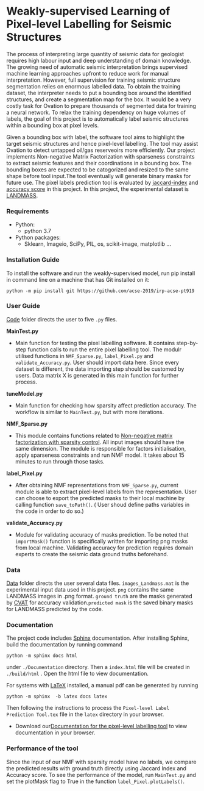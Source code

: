 Weakly-supervised Learning of Pixel-level Labelling for Seismic Structures 
============================

The process of interpreting large quantity of seismic data for geologist requires high labour input and deep understanding of domain knowledge. The growing need of automatic seismic interpretation brings supervised machine learning approaches upfront to reduce work for manual interpretation. However, full supervision for training seismic structure segmentation relies on enormous labelled data. To obtain the training dataset, the interpreter needs to put a bounding box around the identified structures, and create a segmentation map for the box. It would be a very costly task for Ovation to prepare thousands of segmented data for training a neural network. To relax the training dependency on huge volumes of labels, the goal of this project is to automatically label seismic structures within a bounding box at pixel levels.  

Given a bounding box with label, the software tool aims to highlight the target seismic structures and hence pixel-level labelling. The tool may assist Ovation to detect untapped oil/gas reserveoirs more efficiently. Our project implements Non-negative Matrix Factorization with sparseness constraints to extract seismic features and their coordinations in a bounding box. The bounding boxes are expected to be catogorized and resized to the same shape before tool input.The tool eventually will generate binary masks for future use. The pixel labels prediction tool is evaluated by [jaccard-index](https://deepai.org/machine-learning-glossary-and-terms/jaccard-index) and [accuracy score](https://scikit-learn.org/stable/modules/generated/sklearn.metrics.accuracy_score.html) in this project. In this project, the experimental dataset is [LANDMASS](https://ieee-dataport.org/open-access/landmass).

### Requirements
- Python:
  - python 3.7
- Python packages:
  - Sklearn, Imageio, SciPy, PIL, os, scikit-image, matplotlib ...

  
### Installation Guide

To install the software and run the weakly-supervised model, run pip install in command line on a machine that has Git installed on it:

```
python -m pip install git https://github.com/acse-2019/irp-acse-pt919
```
### User Guide

[Code](https://github.com/Ping-ChenTsai417/Master-IndividualProject-orthogonalNMF/tree/master/irp-acse-pt919/Code) folder directs the user to five ```.py``` files.

**MainTest.py**
* Main function for testing the pixel labelling software. It contains step-by-step function calls to run the entire pixel labelling tool. The modulr utilised functions in ```NMF_Sparse.py```, ```label_Pixel.py``` and ```validate_Accuracy.py```. User should import data here. Since every dataset is different, the data importing step should be customed by users. Data matrix X is generated in this main function for further process. 

**tuneModel.py**
* Main function for checking how sparsity affect prediction accuracy. The workflow is similar to ```MainTest.py```, but with more iterations. 

**NMF_Sparse.py**
* This module contains functions related to [Non-negative matrix factorization with sparsity control](https://www.jmlr.org/papers/volume5/hoyer04a/hoyer04a.pdf). All input images should have the same dimension. The module is responsible for factors initialisation, apply sparseness constraints and run NMF model. It takes about 15 minutes to run through those tasks.

**label_Pixel.py**
* After obtaining NMF representations from ```NMF_Sparse.py```, current module is able to extract pixel-level labels from the representation. User can choose to export the predicted masks to their local machine by calling function ```save_toPath()```. ( User shoud define paths variables in the code in order to do so.)

**validate_Accuracy.py**
* Module for validating accuracy of masks prediction. To be noted that ```importMask()``` function is specifically written for importing png masks from local machine. Validating accuracy for prediction requires domain experts to create the seismic data ground truths beforehand. 

### Data

[Data](https://github.com/acse-2019/irp-acse-pt919/tree/master/Data) folder directs the user several data files.
```images_Landmass.mat``` is the experimental input data used in this project. ```png``` contains the same LANDMASS images in .png format. ```ground truth``` are the masks generated by [CVAT](https://github.com/opencv/cvat) for accuracy validation.```predicted mask``` is the saved binary masks for LANDMASS predicted by the code.

### Documentation

The project code includes [Sphinx](https://www.sphinx-doc.org) documentation. After installing Sphinx, build the documentation by running command

``` 
python -m sphinx docs html
```

under ```./Documentation``` directory. Then a `index.html` file will be created in `./build/html` . Open the html file to view documentation.

For systems with [LaTeX](https://www.latex-project.org/get/) installed, a manual pdf can be generated by running

```
python -m sphinx  -b latex docs latex
```

Then following the instructions to process the `Pixel-level Label Prediction Tool.tex` file in the `latex` directory in your browser.

* Download our[Documentation for the pixel-level labelling tool](https://github.com/acse-2019/irp-acse-pt919/blob/master/Code/Documentation/build/html/index.html) to view documentation in your browser.

### Performance of the tool
Since the input of our NMF with sparsity model have no labels, we compare the predicted results with ground truth directly using Jaccard Index and Accuracy score. 
To see the performance of the model, run ```MainTest.py``` and set the plotMask flag to True in the function ```label_Pixel.plotLabels()```.


